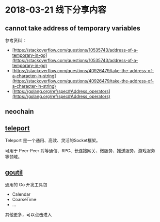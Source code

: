 # 2018-03-21 线下分享内容

## cannot take address of temporary variables

参考资料：

- [https://stackoverflow.com/questions/10535743/address-of-a-temporary-in-go](https://stackoverflow.com/questions/10535743/address-of-a-temporary-in-go)
- [https://stackoverflow.com/questions/40926479/take-the-address-of-a-character-in-string](https://stackoverflow.com/questions/40926479/take-the-address-of-a-character-in-string)
- [https://golang.org/ref/spec#Address_operators](https://golang.org/ref/spec#Address_operators)

## neochain

## [teleport](https://github.com/henrylee2cn/teleport)

Teleport 是一个通用、高效、灵活的Socket框架。

可用于 Peer-Peer 对等通信、RPC、长连接网关、微服务、推送服务，游戏服务等领域。

## [goutil](https://github.com/henrylee2cn/goutil)

通用的 Go 开发工具包

- Calendar
- CoarseTime
- ...

其他更多，可以点击进入
